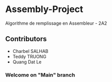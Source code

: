 # Assembly-Project
 Algorithme de remplissage en Assembleur - 2A2
 
## Contributors
- Charbel SALHAB
- Teddy TRUONG
- Quang Dat Le

### Welcome on "Main" branch
